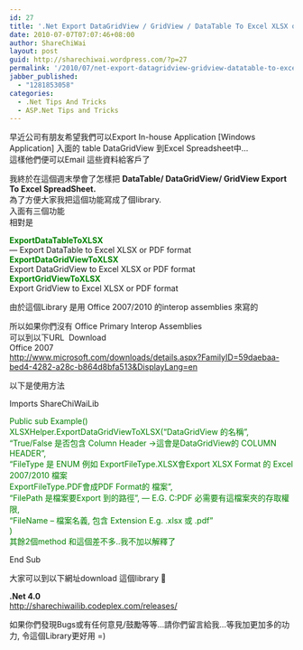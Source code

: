 ```yaml
---
id: 27
title: '.Net Export DataGridView / GridView / DataTable To Excel XLSX or PDF &#8212;從DataGridView GridView DataTable 中導出資料到 Excel XLSX 或 PDF'
date: 2010-07-07T07:07:46+08:00
author: ShareChiWai
layout: post
guid: http://sharechiwai.wordpress.com/?p=27
permalink: '/2010/07/net-export-datagridview-gridview-datatable-to-excel-xlsx-or-pdf-%e5%be%9edatagridview-gridview-datatable-%e4%b8%ad%e5%b0%8e%e5%87%ba%e8%b3%87%e6%96%99%e5%88%b0-excel-xlsx-%e6%88%96-pdf/'
jabber_published:
  - "1281853058"
categories:
  - .Net Tips And Tricks
  - ASP.Net Tips and Tricks
---
```

早近公司有朋友希望我們可以Export In-house Application [Windows Application] 入面的 table DataGridView 到Excel Spreadsheet中&#8230;  
這樣他們便可以Email 這些資料給客戶了

我終於在這個週末學會了怎樣把 **DataTable/ DataGridView/ GridView Export To Excel SpreadSheet.**  
為了方便大家我把這個功能寫成了個library.  
入面有三個功能  
相對是

<span style="color: #008000;"><strong>ExportDataTableToXLSX</strong></span>  
&#8212; Export DataTable to Excel XLSX or PDF format  
<span style="color: #008000;"><strong>ExportDataGridViewToXLSX</strong></span>  
Export DataGridView to Excel XLSX or PDF format  
<span style="color: #008000;"><strong>ExportGridViewToXLSX</strong></span>  
Export GridView to Excel XLSX or PDF format

由於這個Library 是用 Office 2007/2010 的interop assemblies 來寫的

所以如果你們沒有 Office Primary Interop Assemblies  
可以到以下URL  Download  
Office 2007  
<http://www.microsoft.com/downloads/details.aspx?FamilyID=59daebaa-bed4-4282-a28c-b864d8bfa513&DisplayLang=en>

以下是使用方法

Imports ShareChiWaiLib

<span style="color: #008000;">Public sub Example()<br /> XLSXHelper.ExportDataGridViewToXLSX(&#8220;DataGridView 的名稱&#8221;,<br /> &#8220;True/False 是否包含 Column Header ->這會是DataGridView的 COLUMN HEADER&#8221;,<br /> &#8220;FileType 是 ENUM 例如 ExportFileType.XLSX會Export XLSX Format 的 Excel 2007/2010 檔案<br /> ExportFileType.PDF會成PDF Format的 檔案&#8221;,<br /> &#8220;FilePath 是檔案要Export 到的路徑&#8221;, &#8212; E.G. C:PDF 必需要有這檔案夾的存取權限,<br /> &#8220;FileName &#8211; 檔案名義, 包含 Extension E.g. .xlsx 或 .pdf&#8221;<br /> )<br /> 其餘2個method 和這個差不多..我不加以解釋了</span>

End Sub

大家可以到以下網址download 這個library 🙂

**.Net 4.0**  
<http://sharechiwailib.codeplex.com/releases/>

如果你們發現Bugs或有任何意見/鼓勵等等&#8230;請你們留言給我&#8230;等我加更加多的功力, 令這個Library更好用 =)